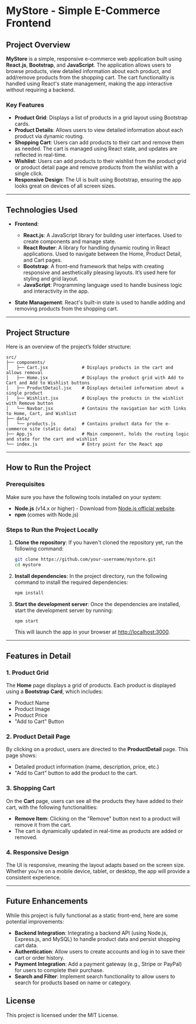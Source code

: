 
# **MyStore - Simple E-Commerce Frontend**

## **Project Overview**

**MyStore** is a simple, responsive e-commerce web application built using **React.js**, **Bootstrap**, and **JavaScript**. The application allows users to browse products, view detailed information about each product, and add/remove products from the shopping cart. The cart functionality is handled using React's state management, making the app interactive without requiring a backend.

### **Key Features**
- **Product Grid**: Displays a list of products in a grid layout using Bootstrap cards.
- **Product Details**: Allows users to view detailed information about each product via dynamic routing.
- **Shopping Cart**: Users can add products to their cart and remove them as needed. The cart is managed using React state, and updates are reflected in real-time.
- **Wishlist**: Users can add products to their wishlist from the product grid or product detail page and remove products from the wishlist with a single click.
- **Responsive Design**: The UI is built using Bootstrap, ensuring the app looks great on devices of all screen sizes.

---

## **Technologies Used**

- **Frontend**:
  - **React.js**: A JavaScript library for building user interfaces. Used to create components and manage state.
  - **React Router**: A library for handling dynamic routing in React applications. Used to navigate between the Home, Product Detail, and Cart pages.
  - **Bootstrap**: A front-end framework that helps with creating responsive and aesthetically pleasing layouts. It’s used here for styling and grid layout.
  - **JavaScript**: Programming language used to handle business logic and interactivity in the app.

- **State Management**: React's built-in state is used to handle adding and removing products from the shopping cart.

---

## **Project Structure**

Here is an overview of the project’s folder structure:

```
src/
├── components/
│   ├── Cart.jsx             # Displays products in the cart and allows removal
│   ├── Home.jsx             # Displays the product grid with Add to Cart and Add to Wishlist buttons
│   ├── ProductDetail.jsx    # Displays detailed information about a single product
│   ├── Wishlist.jsx         # Displays the products in the wishlist with Remove button
│   └── Navbar.jsx           # Contains the navigation bar with links to Home, Cart, and Wishlist
├── data/
│   └── products.js          # Contains product data for the e-commerce site (static data)
├── App.js                   # Main component, holds the routing logic and state for the cart and wishlist
└── index.js                 # Entry point for the React app
```
---

## **How to Run the Project**

### **Prerequisites**
Make sure you have the following tools installed on your system:

- **Node.js** (v14.x or higher) - Download from [Node.js official website](https://nodejs.org/).
- **npm** (comes with Node.js)

### **Steps to Run the Project Locally**

1. **Clone the repository**:
   If you haven't cloned the repository yet, run the following command:
   ```bash
   git clone https://github.com/your-username/mystore.git
   cd mystore
   ```

2. **Install dependencies**:
   In the project directory, run the following command to install the required dependencies:
   ```bash
   npm install
   ```

3. **Start the development server**:
   Once the dependencies are installed, start the development server by running:
   ```bash
   npm start
   ```
   This will launch the app in your browser at [http://localhost:3000](http://localhost:3000).

---

## **Features in Detail**

### **1. Product Grid**
The **Home** page displays a grid of products. Each product is displayed using a **Bootstrap Card**, which includes:
- Product Name
- Product Image
- Product Price
- "Add to Cart" Button

### **2. Product Detail Page**
By clicking on a product, users are directed to the **ProductDetail** page. This page shows:
- Detailed product information (name, description, price, etc.)
- "Add to Cart" button to add the product to the cart.

### **3. Shopping Cart**
On the **Cart** page, users can see all the products they have added to their cart, with the following functionalities:
- **Remove Item**: Clicking on the "Remove" button next to a product will remove it from the cart.
- The cart is dynamically updated in real-time as products are added or removed.

### **4. Responsive Design**
The UI is responsive, meaning the layout adapts based on the screen size. Whether you're on a mobile device, tablet, or desktop, the app will provide a consistent experience.

---

## **Future Enhancements**

While this project is fully functional as a static front-end, here are some potential improvements:
- **Backend Integration**: Integrating a backend API (using Node.js, Express.js, and MySQL) to handle product data and persist shopping cart data.
- **Authentication**: Allow users to create accounts and log in to save their cart or order history.
- **Payment Integration**: Add a payment gateway (e.g., Stripe or PayPal) for users to complete their purchase.
- **Search and Filter**: Implement search functionality to allow users to search for products based on name or category.

## **License**

This project is licensed under the MIT License.
